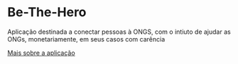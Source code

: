 # Be-The-Hero
Aplicação destinada a conectar pessoas à ONGS, com o intiuto de ajudar as ONGs, monetariamente, em seus casos com carência

[Mais sobre a aplicação](https://medium.com/be-the-hero-for-a-day/be-the-hero-3f5a14a346ce)
